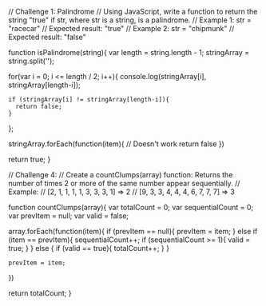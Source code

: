 // Challenge 1: Palindrome 
// Using JavaScript, write a function to return the string "true" if str, where str is a string, is a palindrome.
// Example 1: str = "racecar"
// Expected result: "true"
// Example 2: str = "chipmunk"
// Expected result: "false"

function isPalindrome(string){
  var length = string.length - 1;
  stringArray = string.split('');

  for(var i = 0; i <= length / 2; i++){
    console.log(stringArray[i], stringArray[length-i]);

    if (stringArray[i] != stringArray[length-i]){
      return false;
    }
  };

  stringArray.forEach(function(item){
    // Doesn't work
    return false
  })

  return true;
}

// Challenge 4:
// Create a countClumps(array) function: Returns the number of times 2 or more of the same number appear sequentially.
// Example:
// [2, 1, 1, 1, 1, 3, 3, 3, 1] => 2
// [9, 3, 3, 4, 4, 4, 6, 7, 7, 7] => 3

function countClumps(array){
  var totalCount = 0;
  var sequentialCount = 0;
  var prevItem = null;
  var valid = false;

  array.forEach(function(item){
    if (prevItem == null){
      prevItem = item;
    } else if (item == prevItem){
      sequentialCount++;
      if (sequentialCount >= 1){
        valid = true;
      }
    } else {
      if (valid == true){
        totalCount++;
      }
    }

    prevItem = item;
  })

  return totalCount;
}
